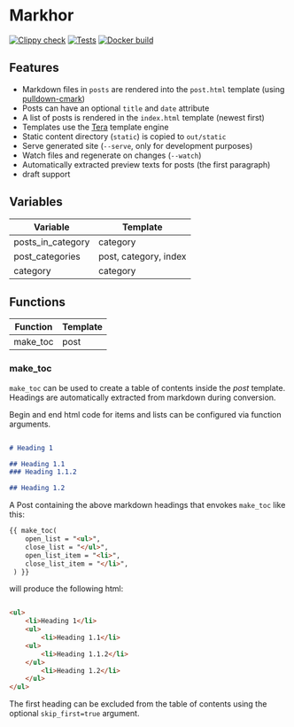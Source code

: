# Markhor

[![Clippy check](https://github.com/tufteddeer/markhor/actions/workflows/clippy.yml/badge.svg)](https://github.com/tufteddeer/markhor/actions/workflows/clippy.yml)
[![Tests](https://github.com/tufteddeer/markhor/actions/workflows/test.yml/badge.svg)](https://github.com/tufteddeer/markhor/actions/workflows/test.yml)
[![Docker build](https://github.com/tufteddeer/markhor/actions/workflows/docker.yaml/badge.svg)](https://github.com/tufteddeer/markhor/actions/workflows/docker.yaml)

## Features

- Markdown files in `posts` are rendered into the `post.html` template (using [pulldown-cmark](https://crates.io/crates/pulldown-cmark))
- Posts can have an optional `title` and `date` attribute
- A list of posts is rendered in the `index.html` template (newest first)
- Templates use the [Tera](https://tera.netlify.app/) template engine
- Static content directory (`static`) is copied to `out/static`
- Serve generated site (`--serve`, only for development purposes)
- Watch files and regenerate on changes (`--watch`)
- Automatically extracted preview texts for posts (the first paragraph)
- draft support

## Variables

| **Variable**      | **Template**          |
| ----------------- | --------------------- |
| posts_in_category | category              |
| post_categories   | post, category, index |
| category          | category              |

## Functions

| **Function** | **Template** |
| ------------ | ------------ |
| make_toc     | post         |


### make_toc
`make_toc` can be used to create a table of contents inside the _post_ template. Headings are automatically extracted from markdown during conversion.

Begin and end html code for items and lists can be configured via function arguments.

```markdown

# Heading 1

## Heading 1.1
### Heading 1.1.2

## Heading 1.2

```

A Post containing the above markdown headings that envokes `make_toc` like this:
```html
{{ make_toc(
    open_list = "<ul>",
    close_list = "</ul>",
    open_list_item = "<li>",
    close_list_item = "</li>",
 ) }}
```
will produce the following html:

```html

<ul>
    <li>Heading 1</li>
    <ul>
        <li>Heading 1.1</li>
    <ul>
        <li>Heading 1.1.2</li>
    </ul>
        <li>Heading 1.2</li>
    </ul>
</ul>
```

The first heading can be excluded from the table of contents using the optional `skip_first=true` argument.
